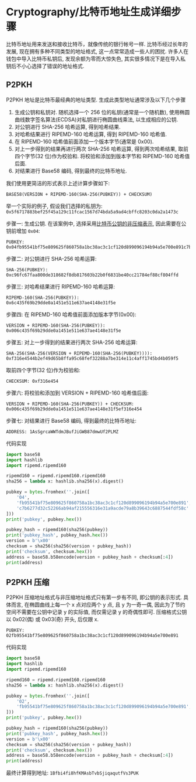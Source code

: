 # Cryptography/比特币地址生成详细步骤

比特币地址用来发送和接收比特币，就像传统的银行帐号一样. 比特币经过长年的发展, 现在拥有多种不同类型的地址格式, 这一点常常造成一些人的困扰. 许多人在钱包中导入比特币私钥后, 发现余额为零而大惊失色, 其实很多情况下是在导入私钥后不小心选择了错误的地址格式.

## P2PKH

P2PKH 地址是比特币最经典的地址类型. 生成此类型地址通常涉及以下几个步骤

1. 生成公钥和私钥对. 随机选择一个 256 位的私钥(通常是一个随机数), 使用椭圆曲线数字签名算法(ECDSA)对私钥进行椭圆曲线乘法, 以生成相应的公钥.
2. 对公钥进行 SHA-256 哈希运算, 得到哈希结果.
3. 对哈希结果进行 RIPEMD-160 哈希运算, 得到 RIPEMD-160 哈希值.
4. 在 RIPEMD-160 哈希值前面添加一个版本字节(通常是 0x00).
5. 对上一步得到的结果再进行两次 SHA-256 哈希运算, 得到两次哈希结果, 取前四个字节(32 位)作为校验和. 将校验和添加到版本字节和 RIPEMD-160 哈希值后面.
6. 对结果进行 Base58 编码, 得到最终的比特币地址.

我们使用更简洁的形式表示上述计算步骤如下:

```text
BASE58(VERSION + RIPEMD-160(SHA-256(PUBKEY)) + CHECKSUM)
```

举一个实际的例子, 假设我们选择的私钥为: `0x5f6717883bef25f45a129c11fcac1567d74bda5a9ad4cbffc8203c0da2a1473c`

步骤一: 生成公钥. 在该案例中, 选择采用[比特币公钥的非压缩表示](https://en.bitcoin.it/wiki/BIP_0137), 因此需要在公钥前增加 `0x04`:

```text
PUBKEY: 0x04fb95541bf75e809625f860758a1bc38ac3c1cf120d899096194b94a5e700e891c7b6277d32c52266ab94af215556316e31a9acde79a8b39643c6887544fdf58c
```

步骤二: 对公钥进行 SHA-256 哈希运算:

```text
SHA-256(PUBKEY): 0xc96fc67faa800de318682f8db817603b22b0f6831be40cc21784ef88cf804ffd
```

步骤三: 对哈希结果进行 RIPEMD-160 哈希运算:

```text
RIPEMD-160(SHA-256(PUBKEY)): 0x6c435f69b29dde0a1451e511e637ae4148e31f5e
```

步骤四: 在 RIPEMD-160 哈希值前面添加版本字节(0x00):

```text
VERSION + RIPEMD-160(SHA-256(PUBKEY)): 0x006c435f69b29dde0a1451e511e637ae4148e31f5e
```

步骤五: 对上一步得到的结果进行两次 SHA-256 哈希运算:

```text
SHA-256(SHA-256(VERSION + RIPEMD-160(SHA-256(PUBKEY)))): 0xf316e4544b2ef49d65b8ffa95c68fef32288a7be314e11c4aff1745bd4b059f5
```

取前四个字节(32 位)作为校验和:

```text
CHECKSUM: 0xf316e454
```

步骤六: 将校验和添加到 VERSION + RIPEMD-160 哈希值后面:

```text
VERSION + RIPEMD-160(SHA-256(PUBKEY)) + CHECKSUM: 0x006c435f69b29dde0a1451e511e637ae4148e31f5ef316e454
```

步骤七: 对结果进行 Base58 编码, 得到最终的比特币地址:

```text
ADDRESS: 1AsSgrcaWWTdmJBufJiGWB87dmwUf2PLMZ
```

代码实现

```py
import base58
import hashlib
import ripemd.ripemd160

ripemd160 = ripemd.ripemd160.ripemd160
sha256 = lambda x: hashlib.sha256(x).digest()

pubkey = bytes.fromhex(''.join([
    '04',
    'fb95541bf75e809625f860758a1bc38ac3c1cf120d899096194b94a5e700e891',
    'c7b6277d32c52266ab94af215556316e31a9acde79a8b39643c6887544fdf58c'
]))
print('pubkey', pubkey.hex())

pubkey_hash = ripemd160(sha256(pubkey))
print('pubkey_hash', pubkey_hash.hex())
version = b'\x00'
checksum = sha256(sha256(version + pubkey_hash))
print('checksum', checksum.hex())
address = base58.b58encode(version + pubkey_hash + checksum[:4])
print(address)
```

## P2PKH 压缩

P2PKH 压缩地址格式与非压缩地址格式只有第一步有不同, 即公钥的表示形式. 具体而言, 在椭圆曲线上每一个 x 点对应两个 y 点, 且 y 为一奇一偶, 因此为了节约空间不需要在公钥中记录 y 的实际值, 而仅需记录 y 的奇偶性即可. 压缩格式公钥以 0x02(偶) 或 0x03(奇) 开头, 后仅跟 x.

```text
PUBKEY: 02fb95541bf75e809625f860758a1bc38ac3c1cf120d899096194b94a5e700e891
```

代码实现

```py
import base58
import hashlib
import ripemd.ripemd160

ripemd160 = ripemd.ripemd160.ripemd160
sha256 = lambda x: hashlib.sha256(x).digest()

pubkey = bytes.fromhex(''.join([
    '02',
    'fb95541bf75e809625f860758a1bc38ac3c1cf120d899096194b94a5e700e891',
]))
print('pubkey', pubkey.hex())

pubkey_hash = ripemd160(sha256(pubkey))
print('pubkey_hash', pubkey_hash.hex())
version = b'\x00'
checksum = sha256(sha256(version + pubkey_hash))
print('checksum', checksum.hex())
address = base58.b58encode(version + pubkey_hash + checksum[:4])
print(address)
```

最终计算得到地址: `1Bfbi4fi8hfKMAsbTvbSjiqaqutfVs3PUK`
